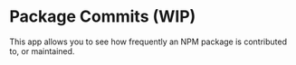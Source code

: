 # Package Commits (WIP)

This app allows you to see how frequently an NPM package is contributed to, or maintained.
